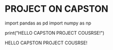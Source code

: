 # PROJECT ON CAPSTON

import pandas as pd
import numpy as np

print("HELLO CAPSTON PROJECT COUSRSE!")

HELLO CAPSTON PROJECT COUSRSE!

